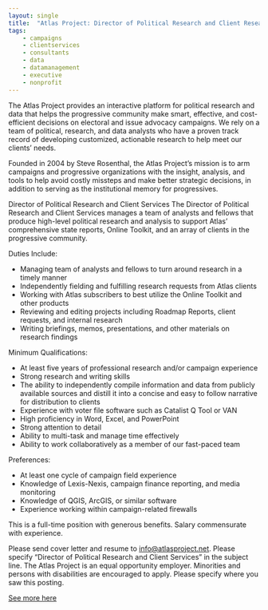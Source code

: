 ```yaml
---
layout: single
title:  "Atlas Project: Director of Political Research and Client Research"
tags: 
    - campaigns
    - clientservices
    - consultants
    - data
    - datamanagement
    - executive
    - nonprofit
---
```


The Atlas Project provides an interactive platform for political research and data that helps the
progressive community make smart, effective, and cost-efficient decisions on electoral and issue
advocacy campaigns. We rely on a team of political, research, and data analysts who have a proven
track record of developing customized, actionable research to help meet our clients’ needs.

Founded in 2004 by Steve Rosenthal, the Atlas Project’s mission is to arm campaigns and
progressive organizations with the insight, analysis, and tools to help avoid costly missteps and
make better strategic decisions, in addition to serving as the institutional memory for progressives.

Director of Political Research and Client Services
The Director of Political Research and Client Services manages a team of analysts and fellows that
produce high-level political research and analysis to support Atlas’ comprehensive state reports,
Online Toolkit, and an array of clients in the progressive community.

Duties Include:

* Managing team of analysts and fellows to turn around research in a timely manner
* Independently fielding and fulfilling research requests from Atlas clients
* Working with Atlas subscribers to best utilize the Online Toolkit and other products
* Reviewing and editing projects including Roadmap Reports, client requests, and internal research
* Writing briefings, memos, presentations, and other materials on research findings

Minimum Qualifications:

* At least five years of professional research and/or campaign experience
* Strong research and writing skills
* The ability to independently compile information and data from publicly available sources and distill it into a concise and easy to follow narrative for distribution to clients
* Experience with voter file software such as Catalist Q Tool or VAN
* High proficiency in Word, Excel, and PowerPoint
* Strong attention to detail
* Ability to multi-task and manage time effectively
* Ability to work collaboratively as a member of our fast-paced team

Preferences:

* At least one cycle of campaign field experience
* Knowledge of Lexis-Nexis, campaign finance reporting, and media monitoring
* Knowledge of QGIS, ArcGIS, or similar software
* Experience working within campaign-related firewalls

This is a full-time position with generous benefits. Salary commensurate with experience.

Please send cover letter and resume to info@atlasproject.net. Please specify “Director of Political
Research and Client Services” in the subject line. The Atlas Project is an equal opportunity
employer. Minorities and persons with disabilities are encouraged to apply. Please specify where
you saw this posting.

[See more here](http://atlasproject.net/#atlas-political-director)
